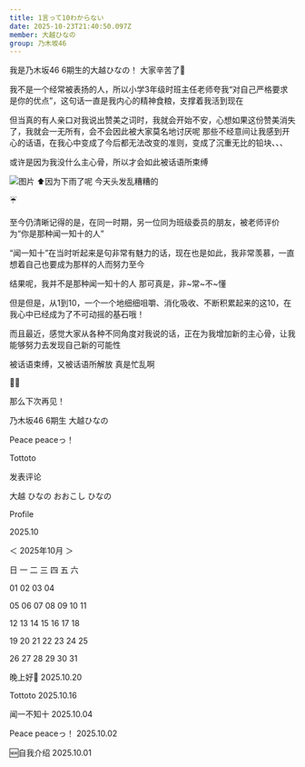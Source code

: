 ```yaml
---
title: 1言って10わからない
date: 2025-10-23T21:40:50.097Z
member: 大越ひなの
group: 乃木坂46
---
```


我是乃木坂46 6期生的大越ひなの！
大家辛苦了🍵




我不是一个经常被表扬的人，所以小学3年级时班主任老师夸我“对自己严格要求是你的优点”，这句话一直是我内心的精神食粮，支撑着我活到现在




但当真的有人亲口对我说出赞美之词时，我就会开始不安，心想如果这份赞美消失了，我就会一无所有，会不会因此被大家莫名地讨厌呢
那些不经意间让我感到开心的话语，在我心中变成了今后都无法改变的准则，变成了沉重无比的铅块、、、


或许是因为我没什么主心骨，所以才会如此被话语所束缚



![图片](https://www.nogizaka46.com/files/46/diary/n46/MEMBER/moblog/202510/mobKflSMn.jpg)
⬆️因为下雨了呢
今天头发乱糟糟的



☔️








至今仍清晰记得的是，在同一时期，另一位同为班级委员的朋友，被老师评价为“你是那种闻一知十的人”



“闻一知十”在当时听起来是句非常有魅力的话，现在也是如此，我非常羡慕，一直想着自己也要成为那样的人而努力至今









结果呢，我并不是那种闻一知十的人
那可真是，非~常~不~懂


但是但是，从1到10，一个一个地细细咀嚼、消化吸收、不断积累起来的这10，在我心中已经成为了不可动摇的基石哦！







而且最近，感觉大家从各种不同角度对我说的话，正在为我增加新的主心骨，让我能够努力去发现自己新的可能性





被话语束缚，又被话语所解放
真是忙乱啊



💭🌀


那么下次再见！







乃木坂46 6期生
大越ひなの







Peace peaceっ！







Tottoto




















发表评论

















大越 ひなの
おおこし ひなの




Profile




















2025.10















＜
2025年10月
＞



日
一
二
三
四
五
六





01
02
03
04


05
06
07
08
09
10
11


12
13
14
15
16
17
18


19
20
21
22
23
24
25


26
27
28
29
30
31
























晚上好🌛
2025.10.20





Tottoto
2025.10.16





闻一不知十
2025.10.04





Peace peaceっ！
2025.10.02





🆕自我介绍
2025.10.01
